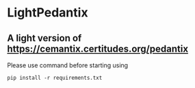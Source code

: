 # LightPedantix
## A light version of https://cemantix.certitudes.org/pedantix


Please use command before starting using
```console
pip install -r requirements.txt
```
